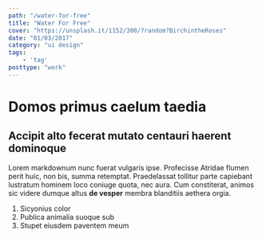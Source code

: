 ```yaml
---
path: "/water-for-free"
title: "Water For Free"
cover: "https://unsplash.it/1152/300/?random?BirchintheRoses"
date: "01/03/2017"
category: "ui design"
tags: 
    - 'tag'
posttype: "work"
---
```


# Domos primus caelum taedia

## Accipit alto fecerat mutato centauri haerent dominoque

Lorem markdownum nunc fuerat vulgaris ipse. Profecisse Atridae flumen perit
huic, non bis, summa retemptat. Praedelassat tollitur parte capiebant lustratum
hominem loco coniuge quota, nec aura. Cum constiterat, animos sic videre dumque
altus **de vesper** membra blanditiis aethera orgia.

1. Sicyonius color
2. Publica animalia suoque sub
3. Stupet eiusdem paventem meum